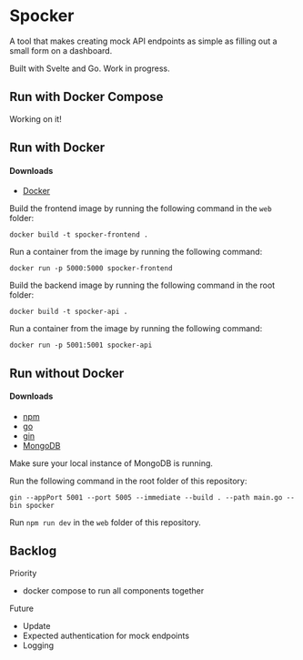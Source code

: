 # Spocker

A tool that makes creating mock API endpoints as simple as filling out a small form on a dashboard.

Built with Svelte and Go. Work in progress. 

## Run with Docker Compose

Working on it!

## Run with Docker

#### Downloads
- [Docker](https://docs.docker.com/get-docker/)

Build the frontend image by running the following command in the `web` folder:

```
docker build -t spocker-frontend .
```

Run a container from the image by running the following command:

```
docker run -p 5000:5000 spocker-frontend
```

Build the backend image by running the following command in the root folder:

```
docker build -t spocker-api .
```

Run a container from the image by running the following command:

```
docker run -p 5001:5001 spocker-api
```

## Run without Docker

#### Downloads

- [npm](https://docs.npmjs.com/downloading-and-installing-node-js-and-npm)
- [go](https://go.dev/doc/install)
- [gin](https://github.com/gin-gonic/gin#installation)
- [MongoDB](https://docs.mongodb.com/manual/installation/)

Make sure your local instance of MongoDB is running.

Run the following command in the root folder of this repository:

```
gin --appPort 5001 --port 5005 --immediate --build . --path main.go --bin spocker
```

Run `npm run dev` in the `web` folder of this repository.

## Backlog

Priority

- docker compose to run all components together

Future

- Update
- Expected authentication for mock endpoints
- Logging